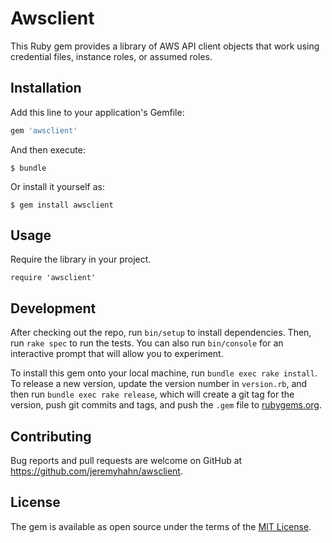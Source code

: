 # Awsclient

This Ruby gem provides a library of AWS API client objects that work using credential files, instance roles, or assumed roles.

## Installation

Add this line to your application's Gemfile:

```ruby
gem 'awsclient'
```

And then execute:

    $ bundle

Or install it yourself as:

    $ gem install awsclient

## Usage

Require the library in your project.

    require 'awsclient'

## Development

After checking out the repo, run `bin/setup` to install dependencies. Then, run `rake spec` to run the tests. You can also run `bin/console` for an interactive prompt that will allow you to experiment.

To install this gem onto your local machine, run `bundle exec rake install`. To release a new version, update the version number in `version.rb`, and then run `bundle exec rake release`, which will create a git tag for the version, push git commits and tags, and push the `.gem` file to [rubygems.org](https://rubygems.org).

## Contributing

Bug reports and pull requests are welcome on GitHub at https://github.com/jeremyhahn/awsclient.


## License

The gem is available as open source under the terms of the [MIT License](http://opensource.org/licenses/MIT).


